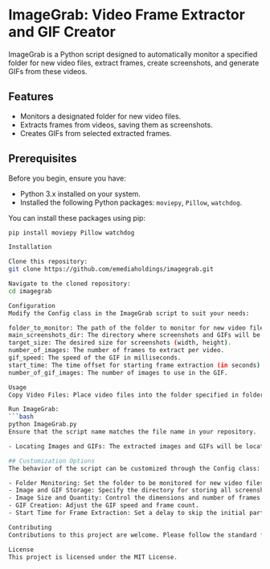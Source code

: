 # ImageGrab: Video Frame Extractor and GIF Creator

ImageGrab is a Python script designed to automatically monitor a specified folder for new video files, extract frames, create screenshots, and generate GIFs from these videos.

## Features

- Monitors a designated folder for new video files.
- Extracts frames from videos, saving them as screenshots.
- Creates GIFs from selected extracted frames.

## Prerequisites

Before you begin, ensure you have:
- Python 3.x installed on your system.
- Installed the following Python packages: `moviepy`, `Pillow`, `watchdog`.

You can install these packages using pip:
```bash
pip install moviepy Pillow watchdog

Installation

Clone this repository:
git clone https://github.com/emediaholdings/imagegrab.git

Navigate to the cloned repository:
cd imagegrab

Configuration
Modify the Config class in the ImageGrab script to suit your needs:

folder_to_monitor: The path of the folder to monitor for new video files.
main_screenshots_dir: The directory where screenshots and GIFs will be saved.
target_size: The desired size for screenshots (width, height).
number_of_images: The number of frames to extract per video.
gif_speed: The speed of the GIF in milliseconds.
start_time: The time offset for starting frame extraction (in seconds).
number_of_gif_images: The number of images to use in the GIF.

Usage
Copy Video Files: Place video files into the folder specified in folder_to_monitor.

Run ImageGrab:
```bash
python ImageGrab.py
Ensure that the script name matches the file name in your repository.

- Locating Images and GIFs: The extracted images and GIFs will be located in the directory specified by main_screenshots_dir. They are organized in subfolders named after the respective video files.

## Customization Options
The behavior of the script can be customized through the Config class:

- Folder Monitoring: Set the folder to be monitored for new video files.
- Image and GIF Storage: Specify the directory for storing all screenshots and GIFs.
- Image Size and Quantity: Control the dimensions and number of frames extracted from each video.
- GIF Creation: Adjust the GIF speed and frame count.
- Start Time for Frame Extraction: Set a delay to skip the initial part of the video.

Contributing
Contributions to this project are welcome. Please follow the standard fork and pull request workflow.

License
This project is licensed under the MIT License.

